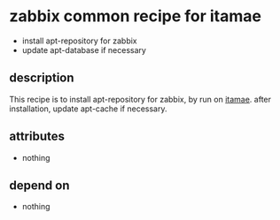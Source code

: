 zabbix common recipe for itamae
===
- install apt-repository for zabbix
- update apt-database if necessary

## description
This recipe is to install apt-repository for zabbix, by run on [itamae](https://github.com/ryotarai/itamae "itamae").
after installation, update apt-cache if necessary.

## attributes
- nothing

## depend on
- nothing
